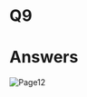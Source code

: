 # Q9

# Answers

![Page12](https://github.com/user-attachments/assets/e107ae89-50ec-46b9-87df-604f4a4f8ff1)
